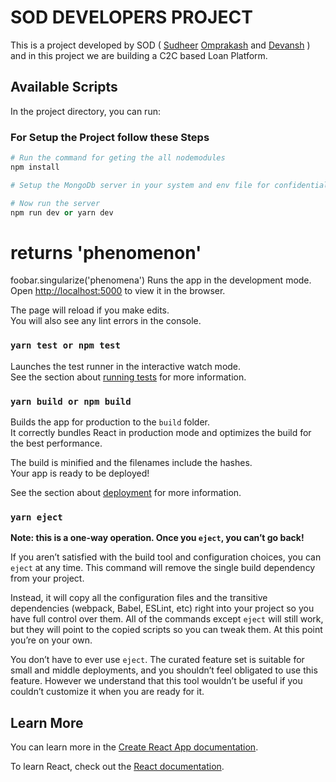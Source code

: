 # SOD DEVELOPERS PROJECT
This is a project developed by SOD ( [Sudheer](https://github.com/sudheerkrp) [Omprakash](https://github.com/omprakash1999mina) and [Devansh](https://github.com/Devansh-gaur-1611) ) and in this project we are building a C2C based Loan Platform.
## Available Scripts
In the project directory, you can run:
### For Setup the Project follow these Steps
```python
# Run the command for geting the all nodemodules    
npm install
```
```python
# Setup the MongoDb server in your system and env file for confidential details .
```
```python
# Now run the server 
npm run dev or yarn dev
```



# returns 'phenomenon'
foobar.singularize('phenomena')
Runs the app in the development mode.\
Open [http://localhost:5000](http://localhost:3000) to view it in the browser.

The page will reload if you make edits.\
You will also see any lint errors in the console.

### `yarn test or npm test`

Launches the test runner in the interactive watch mode.\
See the section about [running tests](https://facebook.github.io/create-react-app/docs/running-tests) for more information.

### `yarn build or npm build`

Builds the app for production to the `build` folder.\
It correctly bundles React in production mode and optimizes the build for the best performance.

The build is minified and the filenames include the hashes.\
Your app is ready to be deployed!

See the section about [deployment](https://facebook.github.io/create-react-app/docs/deployment) for more information.

### `yarn eject`

**Note: this is a one-way operation. Once you `eject`, you can’t go back!**

If you aren’t satisfied with the build tool and configuration choices, you can `eject` at any time. This command will remove the single build dependency from your project.

Instead, it will copy all the configuration files and the transitive dependencies (webpack, Babel, ESLint, etc) right into your project so you have full control over them. All of the commands except `eject` will still work, but they will point to the copied scripts so you can tweak them. At this point you’re on your own.

You don’t have to ever use `eject`. The curated feature set is suitable for small and middle deployments, and you shouldn’t feel obligated to use this feature. However we understand that this tool wouldn’t be useful if you couldn’t customize it when you are ready for it.

## Learn More

You can learn more in the [Create React App documentation](https://facebook.github.io/create-react-app/docs/getting-started).

To learn React, check out the [React documentation](https://reactjs.org/).
